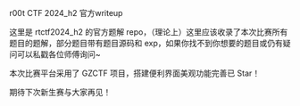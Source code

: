 r00t CTF 2024_h2 官方writeup

这里是 rtctf2024_h2 的官方题解 repo，（理论上）这里应该收录了本次比赛所有题目的题解，部分题目带有题目源码和 exp，如果你找不到你想要的题目或仍有疑问可以私戳各位师傅询问~

本次比赛平台采用了 GZCTF 项目，搭建便利界面美观功能完善已 Star！

期待下次新生赛与大家再见！
